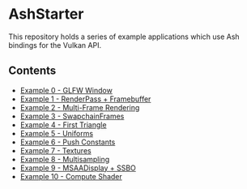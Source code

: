 # AshStarter

This repository holds a series of example applications which use Ash bindings
for the Vulkan API.

## Contents

- [Example 0 - GLFW Window](./examples/e00)
- [Example 1 - RenderPass + Framebuffer](./examples/e01)
- [Example 2 - Multi-Frame Rendering](./examples/e02)
- [Example 3 - SwapchainFrames](./examples/e03)
- [Example 4 - First Triangle](./examples/e04)
- [Example 5 - Uniforms](./examples/e05)
- [Example 6 - Push Constants](./examples/e06)
- [Example 7 - Textures](./examples/e07)
- [Example 8 - Multisampling](./examples/e08)
- [Example 9 - MSAADisplay + SSBO](./examples/e09)
- [Example 10 - Compute Shader](./examples/e10)
